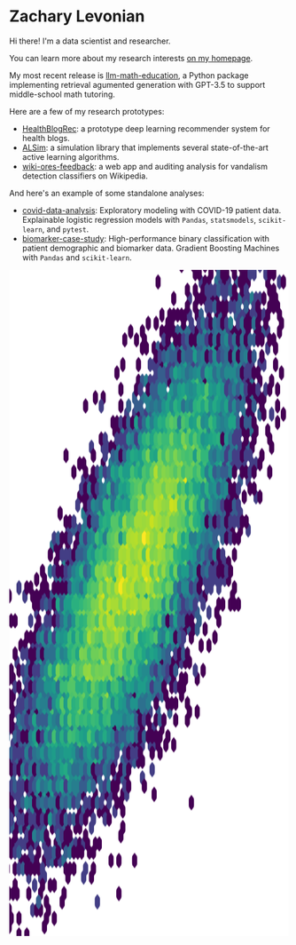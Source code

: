 # Zachary Levonian

Hi there! I'm a data scientist and researcher.

You can learn more about my research interests [on my homepage](https://www-users.cse.umn.edu/~levon003/).

My most recent release is [llm-math-education](https://github.com/levon003/llm-math-education), a Python package implementing retrieval agumented generation with GPT-3.5 to support middle-school math tutoring.  

Here are a few of my research prototypes:

 - [HealthBlogRec](https://github.com/levon003/HealthBlogRec): a prototype deep learning recommender system for health blogs.
 - [ALSim](https://github.com/levon003/ALSim): a simulation library that implements several state-of-the-art active learning algorithms.
 - [wiki-ores-feedback](https://github.com/levon003/wiki-ores-feedback): a web app and auditing analysis for vandalism detection classifiers on Wikipedia.

And here's an example of some standalone analyses:

 - [covid-data-analysis](https://github.com/levon003/covid-data-analysis): Exploratory modeling with COVID-19 patient data. Explainable logistic regression models with `Pandas`, `statsmodels`, `scikit-learn`, and `pytest`.
 - [biomarker-case-study](https://github.com/levon003/biomarker-case-study): High-performance binary classification with patient demographic and biomarker data. Gradient Boosting Machines with `Pandas` and `scikit-learn`.


<img src="images/data_oohlala.png" alt="Data science is when you make graphs from random noise" style="width: auto; height: 30vh" />

